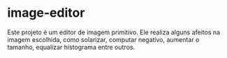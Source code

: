 # image-editor
Este projeto é um editor de imagem primitivo. Ele realiza alguns afeitos na imagem escolhida, como solarizar, computar negativo, aumentar o tamanho, equalizar histograma entre outros.
